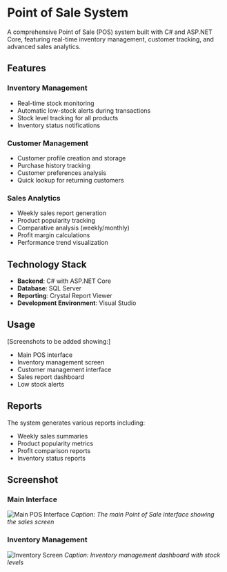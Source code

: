 # Point of Sale System

A comprehensive Point of Sale (POS) system built with C# and ASP.NET Core, featuring real-time inventory management, customer tracking, and advanced sales analytics.

## Features

### Inventory Management
- Real-time stock monitoring
- Automatic low-stock alerts during transactions
- Stock level tracking for all products
- Inventory status notifications

### Customer Management
- Customer profile creation and storage
- Purchase history tracking
- Customer preferences analysis
- Quick lookup for returning customers

### Sales Analytics
- Weekly sales report generation
- Product popularity tracking
- Comparative analysis (weekly/monthly)
- Profit margin calculations
- Performance trend visualization

## Technology Stack

- **Backend**: C# with ASP.NET Core
- **Database**: SQL Server
- **Reporting**: Crystal Report Viewer
- **Development Environment**: Visual Studio


## Usage

[Screenshots to be added showing:]
- Main POS interface
- Inventory management screen
- Customer management interface
- Sales report dashboard
- Low stock alerts

## Reports

The system generates various reports including:
- Weekly sales summaries
- Product popularity metrics
- Profit comparison reports
- Inventory status reports

## Screenshot
 ### Main Interface
![Main POS Interface](PaymentType.png)
*Caption: The main Point of Sale interface showing the sales screen*

### Inventory Management
![Inventory Screen](CRUD(Product).png)
*Caption: Inventory management dashboard with stock levels*

